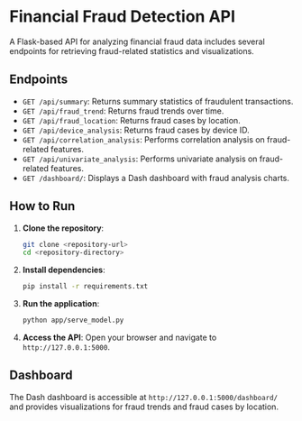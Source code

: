 # Financial Fraud Detection API

A Flask-based API for analyzing financial fraud data includes several endpoints for retrieving fraud-related statistics and visualizations.

## Endpoints

- `GET /api/summary`: Returns summary statistics of fraudulent transactions.
- `GET /api/fraud_trend`: Returns fraud trends over time.
- `GET /api/fraud_location`: Returns fraud cases by location.
- `GET /api/device_analysis`: Returns fraud cases by device ID.
- `GET /api/correlation_analysis`: Performs correlation analysis on fraud-related features.
- `GET /api/univariate_analysis`: Performs univariate analysis on fraud-related features.
- `GET /dashboard/`: Displays a Dash dashboard with fraud analysis charts.

## How to Run

1. **Clone the repository**:
    ```sh
    git clone <repository-url>
    cd <repository-directory>
    ```

2. **Install dependencies**:
    ```sh
    pip install -r requirements.txt
    ```

3. **Run the application**:
    ```sh
    python app/serve_model.py
    ```

4. **Access the API**:
    Open your browser and navigate to `http://127.0.0.1:5000`.


## Dashboard

The Dash dashboard is accessible at `http://127.0.0.1:5000/dashboard/` and provides visualizations for fraud trends and fraud cases by location.
